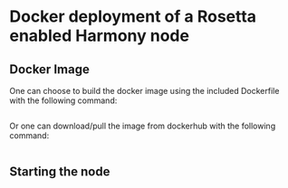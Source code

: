 # Docker deployment of a Rosetta enabled Harmony node

## Docker Image
One can choose to build the docker image using the included Dockerfile with the following command:
```bash

```

Or one can download/pull the image from dockerhub with the following command:
```bash

```

## Starting the node